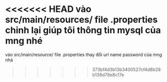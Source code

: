 <<<<<<< HEAD
vào src/main/resources/ file .properties chỉnh lại giúp tôi thông tin mysql của mng nhé
=======
vào src/main/resource/ file .properties thay đổi url name password của mng nhá
>>>>>>> 373bf4d3b13b3400527cf4d8b28b138d78e8c17e
